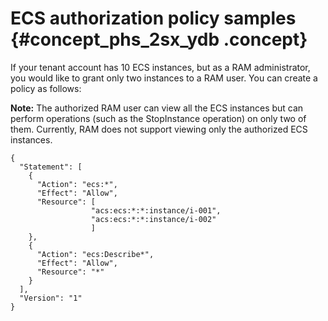 # ECS authorization policy samples {#concept_phs_2sx_ydb .concept}

If your tenant account has 10 ECS instances, but as a RAM administrator, you would like to grant only two instances to a RAM user. You can create a policy as follows:

**Note:** The authorized RAM user can view all the ECS instances but can perform operations \(such as the StopInstance operation\) on only two of them. Currently, RAM does not support viewing only the authorized ECS instances.

```
{
  "Statement": [
    {
      "Action": "ecs:*",
      "Effect": "Allow",
      "Resource": [
                  "acs:ecs:*:*:instance/i-001",
                  "acs:ecs:*:*:instance/i-002"
                  ]
    },
    {
      "Action": "ecs:Describe*",
      "Effect": "Allow",
      "Resource": "*"
    }
  ],
  "Version": "1"
}
```

